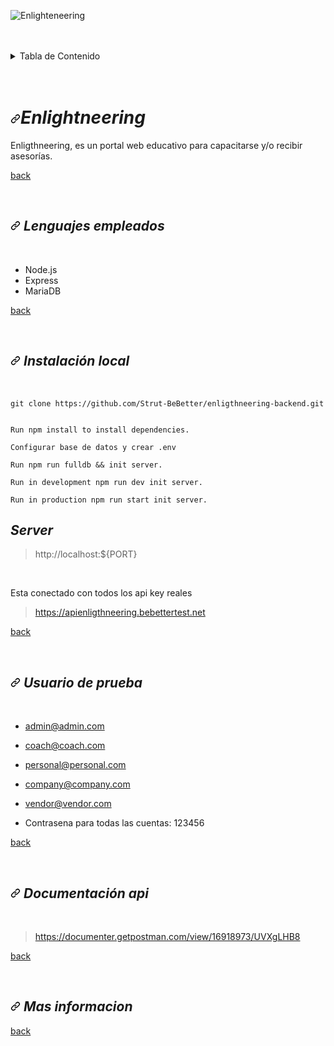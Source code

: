 ![Enlighteneering](https://www.devenli.bebettertest.net/assets/logo.png)

<br>
<br>
   <details>
  <summary href="#menu" id="menu">Tabla de Contenido</summary>
  <ul>
    <li class="content">
      <a href="#Simustream" class="content">¿Que es Enlighteneering?</a>
    </li>
    <li class="content">
      <a href="#Lenguajes-empleados" class="content">Lenguajes empleados</a>
    </li>
    <li class="content"><a href="#Local-Installation" class="content">Instalación local</a></li>
    <li class="content"><a href="#Link-de-prueba" class="content">Link de prueba</a></li>
    <li class="content"><a href="#Usuario-de-prueba" class="content">Usuarios de prueba</a></li>
    <li class="content"><a href="#Documentacion-api" class="content">Documentación api</a></li>
    <li class="content"><a href="#Mas-informacion" class="content">Mas información</a></li>
  </ul>
</details>
<br>
<br>

# <a id="Simustream" class="anchor" aria-hidden="true" href="#Simustream"><svg class="octicon octicon-link" viewBox="0 0 16 16" version="1.1" width="16" height="16" aria-hidden="true"><path fill-rule="evenodd" d="M7.775 3.275a.75.75 0 001.06 1.06l1.25-1.25a2 2 0 112.83 2.83l-2.5 2.5a2 2 0 01-2.83 0 .75.75 0 00-1.06 1.06 3.5 3.5 0 004.95 0l2.5-2.5a3.5 3.5 0 00-4.95-4.95l-1.25 1.25zm-4.69 9.64a2 2 0 010-2.83l2.5-2.5a2 2 0 012.83 0 .75.75 0 001.06-1.06 3.5 3.5 0 00-4.95 0l-2.5 2.5a3.5 3.5 0 004.95 4.95l1.25-1.25a.75.75 0 00-1.06-1.06l-1.25 1.25a2 2 0 01-2.83 0z"></path></svg></a>**_Enlightneering_**

Enligthneering, es un portal web educativo para capacitarse y/o recibir asesorías.   

<p class="back"><a href="#menu" class="back" >back</a></p>

<br>

## <a id="Lenguajes-empleados" class="anchor" aria-hidden="true" href="#Lenguajes-empleados"><svg class="octicon octicon-link" viewBox="0 0 16 16" version="1.1" width="16" height="16" aria-hidden="true"><path fill-rule="evenodd" d="M7.775 3.275a.75.75 0 001.06 1.06l1.25-1.25a2 2 0 112.83 2.83l-2.5 2.5a2 2 0 01-2.83 0 .75.75 0 00-1.06 1.06 3.5 3.5 0 004.95 0l2.5-2.5a3.5 3.5 0 00-4.95-4.95l-1.25 1.25zm-4.69 9.64a2 2 0 010-2.83l2.5-2.5a2 2 0 012.83 0 .75.75 0 001.06-1.06 3.5 3.5 0 00-4.95 0l-2.5 2.5a3.5 3.5 0 004.95 4.95l1.25-1.25a.75.75 0 00-1.06-1.06l-1.25 1.25a2 2 0 01-2.83 0z"></path></svg></a> **_Lenguajes empleados_**

<br>

* Node.js 
* Express      
* MariaDB   
      
<p class="back"><a href="#menu" class="back" >back</a></p>

<br>

## <a id="Local-Installation" class="anchor" aria-hidden="true" href="#Local-Installation"><svg class="octicon octicon-link" viewBox="0 0 16 16" version="1.1" width="16" height="16" aria-hidden="true"><path fill-rule="evenodd" d="M7.775 3.275a.75.75 0 001.06 1.06l1.25-1.25a2 2 0 112.83 2.83l-2.5 2.5a2 2 0 01-2.83 0 .75.75 0 00-1.06 1.06 3.5 3.5 0 004.95 0l2.5-2.5a3.5 3.5 0 00-4.95-4.95l-1.25 1.25zm-4.69 9.64a2 2 0 010-2.83l2.5-2.5a2 2 0 012.83 0 .75.75 0 001.06-1.06 3.5 3.5 0 00-4.95 0l-2.5 2.5a3.5 3.5 0 004.95 4.95l1.25-1.25a.75.75 0 00-1.06-1.06l-1.25 1.25a2 2 0 01-2.83 0z"></path></svg></a> **_Instalación local_** 

<br>

``` 
git clone https://github.com/Strut-BeBetter/enligthneering-backend.git


``` 
```
Run npm install to install dependencies.
```     
```
Configurar base de datos y crear .env
 ```
```
Run npm run fulldb && init server.
```
```
Run in development npm run dev init server.
```
```
Run in production npm run start init server.
```

   
  


   ## **_Server_** 

>http://localhost:${PORT}

<br>

 Esta conectado con todos los api key reales 

> https://apienligthneering.bebettertest.net 


<p class="back"><a href="#menu" class="back" >back</a></p>


<br>


## <a id="Usuario-de-prueba" class="anchor" aria-hidden="true" href="#Usuario-de-prueba"><svg class="octicon octicon-link" viewBox="0 0 16 16" version="1.1" width="16" height="16" aria-hidden="true"><path fill-rule="evenodd" d="M7.775 3.275a.75.75 0 001.06 1.06l1.25-1.25a2 2 0 112.83 2.83l-2.5 2.5a2 2 0 01-2.83 0 .75.75 0 00-1.06 1.06 3.5 3.5 0 004.95 0l2.5-2.5a3.5 3.5 0 00-4.95-4.95l-1.25 1.25zm-4.69 9.64a2 2 0 010-2.83l2.5-2.5a2 2 0 012.83 0 .75.75 0 001.06-1.06 3.5 3.5 0 00-4.95 0l-2.5 2.5a3.5 3.5 0 004.95 4.95l1.25-1.25a.75.75 0 00-1.06-1.06l-1.25 1.25a2 2 0 01-2.83 0z"></path></svg></a> **_Usuario de prueba_**
<br>

* admin@admin.com 
* coach@coach.com 
* personal@personal.com 
* company@company.com
*  vendor@vendor.com

* Contrasena para todas las cuentas: 123456


<p class="back"><a href="#menu" class="back" >back</a></p>


<br>


## <a id="Documentacion-api" class="anchor" aria-hidden="true" href="#Documentacion-api"><svg class="octicon octicon-link" viewBox="0 0 16 16" version="1.1" width="16" height="16" aria-hidden="true"><path fill-rule="evenodd" d="M7.775 3.275a.75.75 0 001.06 1.06l1.25-1.25a2 2 0 112.83 2.83l-2.5 2.5a2 2 0 01-2.83 0 .75.75 0 00-1.06 1.06 3.5 3.5 0 004.95 0l2.5-2.5a3.5 3.5 0 00-4.95-4.95l-1.25 1.25zm-4.69 9.64a2 2 0 010-2.83l2.5-2.5a2 2 0 012.83 0 .75.75 0 001.06-1.06 3.5 3.5 0 00-4.95 0l-2.5 2.5a3.5 3.5 0 004.95 4.95l1.25-1.25a.75.75 0 00-1.06-1.06l-1.25 1.25a2 2 0 01-2.83 0z"></path></svg></a> **_Documentación api_**

<br>

> https://documenter.getpostman.com/view/16918973/UVXgLHB8
<p class="back"><a href="#menu" class="back" >back</a></p>

<br>

## <a id="Mas-informacion" class="anchor" aria-hidden="true" href="#Mas-informacion"><svg class="octicon octicon-link" viewBox="0 0 16 16" version="1.1" width="16" height="16" aria-hidden="true"><path fill-rule="evenodd" d="M7.775 3.275a.75.75 0 001.06 1.06l1.25-1.25a2 2 0 112.83 2.83l-2.5 2.5a2 2 0 01-2.83 0 .75.75 0 00-1.06 1.06 3.5 3.5 0 004.95 0l2.5-2.5a3.5 3.5 0 00-4.95-4.95l-1.25 1.25zm-4.69 9.64a2 2 0 010-2.83l2.5-2.5a2 2 0 012.83 0 .75.75 0 001.06-1.06 3.5 3.5 0 00-4.95 0l-2.5 2.5a3.5 3.5 0 004.95 4.95l1.25-1.25a.75.75 0 00-1.06-1.06l-1.25 1.25a2 2 0 01-2.83 0z"></path></svg></a> **_Mas informacion_**

>

<p class="back"><a href="#menu" class="back" >back</a></p>

<br>
<path>
<STYLE type= text/css >

.content { color: #4B5D84;  ; font-size:110% ; text-decoration: none;}

.content :hover { color:black; font-size:110%; border-bottom: 2px, red; text-decoration: none;  border-right: 5px solid #4B5D84}  

.title {color:black; font-size:20px}

.back {color:#4B5D84; text-align:	right; }

.back :hover{color:black; text-decoration:none}

</STYLE>
</path>   

